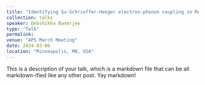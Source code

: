 ```yaml
---
title: "Identifying Su-Schrieffer-Heeger electron-phonon coupling in Resonant inelastic X-ray scattering experiments"
collection: talks
speaker: Debshikha Banerjee
type: "Talk"
permalink: 
venue: "APS March Meeting"
date: 2024-03-06
location: "Minneapolis, MN, USA"
---
```


This is a description of your talk, which is a markdown file that can be all markdown-ified like any other post. Yay markdown!

